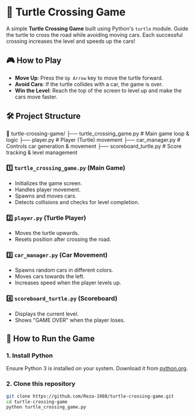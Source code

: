 # 🐢 Turtle Crossing Game

A simple **Turtle Crossing Game** built using Python's `turtle` module. Guide the turtle to cross the road while avoiding moving cars. Each successful crossing increases the level and speeds up the cars!

## 🎮 How to Play
- **Move Up**: Press the `Up Arrow` key to move the turtle forward.
- **Avoid Cars**: If the turtle collides with a car, the game is over.
- **Win the Level**: Reach the top of the screen to level up and make the cars move faster.

## 🛠️ Project Structure
📂 turtle-crossing-game/
├── turtle_crossing_game.py # Main game loop & logic 
├── player.py # Player (Turtle) movement 
├── car_manager.py # Controls car generation & movement 
├── scoreboard_turtle.py # Score tracking & level management


### **1️⃣ `turtle_crossing_game.py` (Main Game)**
- Initializes the game screen.
- Handles player movement.
- Spawns and moves cars.
- Detects collisions and checks for level completion.

### **2️⃣ `player.py` (Turtle Player)**
- Moves the turtle upwards.
- Resets position after crossing the road.

### **3️⃣ `car_manager.py` (Car Movement)**
- Spawns random cars in different colors.
- Moves cars towards the left.
- Increases speed when the player levels up.

### **4️⃣ `scoreboard_turtle.py` (Scoreboard)**
- Displays the current level.
- Shows "GAME OVER" when the player loses.

## 🚀 How to Run the Game
### **1. Install Python**
Ensure Python 3 is installed on your system. Download it from [python.org](https://www.python.org/downloads/).

### **2. Clone this repository**
```bash
git clone https://github.com/Reza-1988/turtle-crossing-game.git
cd turtle-crossing-game
python turtle_crossing_game.py

